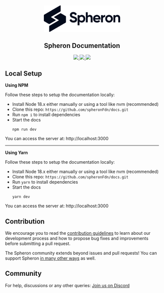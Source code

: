 <p align="center">
  <picture>
    <source media="(prefers-color-scheme: dark)" srcset="https://github.com/spheronFdn/docs/blob/main/.github/spheron-logo-dark.svg">
    <source media="(prefers-color-scheme: light)" srcset="https://github.com/spheronFdn/docs/blob/main/.github/spheron-logo.svg">
    <img alt="Spheron" src="https://github.com/spheronFdn/docs/blob/main/.github/spheron-logo.svg" width="250">
  </picture>
</p>

<h2 align="center">Spheron Documentation</h2>

<p align="center">
  <a href="https://github.com/spheronFdn/docs/blob/main/LICENSE" target="_blank" rel="noreferrer">
    <img src="https://img.shields.io/static/v1?label=license&message=MIT&color=green" />
  </a>
  <a href="https://discord.com/invite/ahxuCtm" target="_blank" rel="noreferrer">
    <img src="https://img.shields.io/static/v1?label=community&message=discord&color=blue" />
  </a>
  <a href="https://twitter.com/SpheronFdn" target="_blank" rel="noreferrer">
    <img src="https://img.shields.io/twitter/url/https/twitter.com/cloudposse.svg?style=social&label=Follow%20%40SpheronFdn" />
  </a>
</p>

## Local Setup

**Using NPM**

Follow these steps to setup the documentation locally:
- Install Node 18.x either manually or using a tool like nvm (recommended)
- Clone this repo: `https://github.com/spheronFdn/docs.git`
- Run `npm i` to install dependencies
- Start the docs
  ```
  npm run dev
  ```
You can access the server at: http://localhost:3000

---

**Using Yarn**

Follow these steps to setup the documentation locally:
- Install Node 18.x either manually or using a tool like nvm (recommended)
- Clone this repo: `https://github.com/spheronFdn/docs.git`
- Run `yarn` to install dependencies
- Start the docs
  ```
  yarn dev
  ```
You can access the server at: http://localhost:3000

## Contribution

We encourage you to read the [contribution guidelines](https://github.com/spheronFdn/docs/blob/main/.github/contribution-guidelines.md) to learn about our development process and how to propose bug fixes and improvements before submitting a pull request.

The Spheron community extends beyond issues and pull requests! You can support Spheron [in many other ways](https://github.com/spheronFdn/docs/blob/main/.github/support.md) as well.

## Community

For help, discussions or any other queries: [Join us on Discord](https://discord.com/invite/ahxuCtm)
